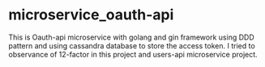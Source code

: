 # microservice_oauth-api

This is Oauth-api microservice with golang and gin framework using DDD pattern and using cassandra database to store the access token.
I tried to observance of 12-factor in this project and users-api microservice project. 
